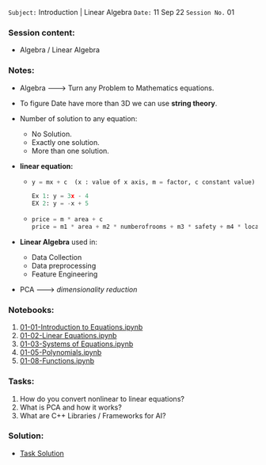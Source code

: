 `Subject:` Introduction | Linear Algebra
 `Date:` 11 Sep 22 `Session No.` 01

### Session content:

- Algebra / Linear Algebra 

### Notes:

- Algebra ---> Turn any Problem to Mathematics equations.

- To figure Date have more than 3D we can use **string theory**.

- Number of solution to any equation:

  - No Solution.
  - Exactly one solution.
  - More than one solution.
  
- **linear equation:**

  - ```python
    y = mx + c  (x : value of x axis, m = factor, c constant value) 
    
    Ex 1: y = 3x - 4
    EX 2: y = -x + 5
    ```

  - ```python
    price = m * area + c 
    price = m1 * area + m2 * numberofrooms + m3 * safety + m4 * location + c 
    ```

- **Linear Algebra** used in:

  - Data Collection
  - Data preprocessing
  - Feature Engineering

- PCA ---> *dimensionality reduction*

### Notebooks:

1. [01-01-Introduction to Equations.ipynb](https://github.com/AhmedUZaki/Basic-Mathematics-for-Machine-Learning/blob/master/Basics%20Of%20Algebra%20by%20Hiren/01-01-Introduction%20to%20Equations.ipynb)
2. [01-02-Linear Equations.ipynb](https://github.com/AhmedUZaki/Basic-Mathematics-for-Machine-Learning/blob/master/Basics%20Of%20Algebra%20by%20Hiren/01-02-Linear%20Equations.ipynb)
3. [01-03-Systems of Equations.ipynb](https://github.com/AhmedUZaki/Basic-Mathematics-for-Machine-Learning/blob/master/Basics%20Of%20Algebra%20by%20Hiren/01-03-Systems%20of%20Equations.ipynb)
4. [01-05-Polynomials.ipynb](https://github.com/AhmedUZaki/Basic-Mathematics-for-Machine-Learning/blob/master/Basics%20Of%20Algebra%20by%20Hiren/01-05-Polynomials.ipynb)
5. [01-08-Functions.ipynb](https://github.com/AhmedUZaki/Basic-Mathematics-for-Machine-Learning/blob/master/Basics%20Of%20Algebra%20by%20Hiren/01-08-Functions.ipynb)


### Tasks:
1. How do you convert nonlinear to linear equations?
2. What is PCA and how it works?
3. What are C++ Libraries / Frameworks for AI?

### Solution:

- [Task Solution](https://github.com/AhmedUZaki/INSTANT-AI/blob/main/Track%202_%20Mathematics%20%20for%20Data%20science/Session%2001/Task%20Solution.md)

